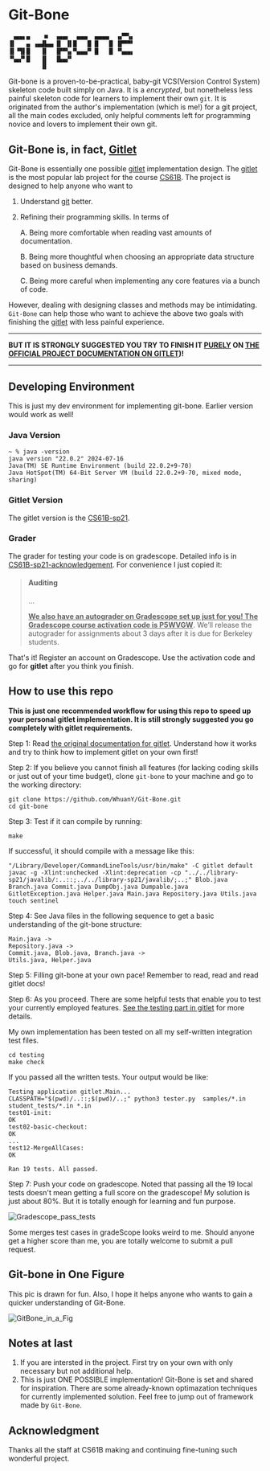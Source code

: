 # Git-Bone

```txt
 ▗▄▄▖▄    ■  ▗▄▄▖  ▄▄▄  ▄▄▄▄  ▗▞▀▚▖
▐▌   ▄ ▗▄▟▙▄▖▐▌ ▐▌█   █ █   █ ▐▛▀▀▘
▐▌▝▜▌█   ▐▌  ▐▛▀▚▖▀▄▄▄▀ █   █ ▝▚▄▄▖
▝▚▄▞▘█   ▐▌  ▐▙▄▞▘                 
         ▐▌                        
```

Git-bone is a proven-to-be-practical, baby-git VCS(Version Control System) skeleton code built simply on Java. It is a *encrypted*, but nonetheless less painful skeleton code for learners to implement their own `git`.  It is originated from the author's implementation (which is me!) for a git project, all the main codes excluded, only helpful comments left for programming novice and lovers to implement their own git.

## Git-Bone is, in fact,  [Gitlet](https://sp21.datastructur.es/materials/proj/proj2/proj2)

Git-Bone is essentially one possible [gitlet](https://sp21.datastructur.es/materials/proj/proj2/proj2) implementation design. The [gitlet](https://sp21.datastructur.es/materials/proj/proj2/proj2) is the most popular lab project for the course [CS61B](https://sp21.datastructur.es/). The project is designed to help anyone who want to 

1. Understand [git](https://git-scm.com/) better.

2. Refining their programming skills. In terms of

   A. Being more comfortable when reading vast amounts of documentation.

   B. Being more thoughtful when choosing an appropriate data structure based on business demands.

   C. Being more careful when implementing any core features via a bunch of code.

However, dealing with designing classes and methods may be intimidating. `Git-Bone` can help those who want to achieve the above two goals with finishing the [gitlet](https://sp21.datastructur.es/materials/proj/proj2/proj2) with less painful experience.

----

**BUT IT IS STRONGLY SUGGESTED YOU TRY TO FINISH IT <u>PURELY</u> ON [THE OFFICIAL PROJECT DOCUMENTATION ON GITLET](https://sp21.datastructur.es/materials/proj/proj2/proj2))!**

----

## Developing Environment

This is just my dev environment for implementing git-bone. Earlier version would work as well!

### Java Version

```shell
~ % java -version
java version "22.0.2" 2024-07-16
Java(TM) SE Runtime Environment (build 22.0.2+9-70)
Java HotSpot(TM) 64-Bit Server VM (build 22.0.2+9-70, mixed mode, sharing)
```

### Gitlet Version

The gitlet version is the [CS61B-sp21](https://sp21.datastructur.es/). 

### Grader

The grader for testing your code is on gradescope. Detailed info is in [CS61B-sp21-acknowledgement](https://sp21.datastructur.es/about.html#acknowledgements). For convenience I just copied it:

> #### Auditing
>
> ...
>
> <u>**We also have an autograder on Gradescope set up just for you! The Gradescope course activation code is P5WVGW**</u>. We’ll release the autograder for assignments about 3 days after it is due for Berkeley students.

That's it! Register an account on Gradescope. Use the activation code and go for **gitlet** after you think you finish.

## How to use this repo

**This is just one recommended workflow for using this repo to speed up your personal gitlet implementation. It is still strongly suggested you go completely with gitlet requirements.** 

Step 1: Read [the original documentation for gitlet](https://sp21.datastructur.es/materials/proj/proj2/proj2). Understand how it works and try to think how to implement gitlet on your own first!

Step 2: If you believe you cannot finish all features (for lacking coding skills or just out of your time budget), clone `git-bone` to your machine and go to the working directory:

```shell
git clone https://github.com/WhuanY/Git-Bone.git
cd git-bone
```

Step 3: Test if it can compile by running:

```shell
make 
```

If successful, it should compile with a message like this:
```shell
"/Library/Developer/CommandLineTools/usr/bin/make" -C gitlet default
javac -g -Xlint:unchecked -Xlint:deprecation -cp "../../library-sp21/javalib/:..::;../../library-sp21/javalib/;..;" Blob.java Branch.java Commit.java DumpObj.java Dumpable.java GitletException.java Helper.java Main.java Repository.java Utils.java
touch sentinel
```

Step 4: See Java files in the following sequence to get a basic understanding of the git-bone structure:

``````
Main.java -> 
Repository.java -> 
Commit.java, Blob.java, Branch.java -> 
Utils.java, Helper.java
``````

Step 5: Filling git-bone at your own pace! Remember to read, read and read gitlet docs!

Step 6: As you proceed. There are some helpful tests that enable you to test your currently employed features. [See the testing part in gitlet](https://sp21.datastructur.es/materials/proj/proj2/proj2#testing) for more details.

My own implementation has been tested on all my self-written integration test files.

```shell
cd testing
make check
```

If you passed all the written tests. Your output would be like: 

```
Testing application gitlet.Main...
CLASSPATH="$(pwd)/..::;$(pwd)/..;" python3 tester.py  samples/*.in student_tests/*.in *.in
test01-init:
OK
test02-basic-checkout:
OK
...
test12-MergeAllCases:
OK

Ran 19 tests. All passed.
```

Step 7: Push your code on gradescope. Noted that passing all the 19 local tests doesn't mean getting a full score on the gradescope! My solution is just about 80%. But it is totally enough for learning and fun purpose.

![Gradescope_pass_tests](imgs/Gradescope_pass_tests.png)

Some merges test cases in gradeScope looks weird to me. Should anyone get a higher score than me, you are totally welcome to submit a pull request.

## Git-bone in One Figure

This pic is drawn for fun. Also, I hope it helps anyone who wants to gain a quicker understanding of Git-Bone.

![GitBone_in_a_Fig](imgs/GitBone_in_a_Fig.jpg)

## Notes at last

1. If you are intersted in the project. First try on your own with only necessary but not additional help.
2. This is just ONE POSSIBLE implementation! Git-Bone is set and shared for inspiration. There are some already-known optimazation techniques for currently implemented solution. Feel free to jump out of framework made by `Git-Bone`.

## Acknowledgment

Thanks all the staff at CS61B making and continuing fine-tuning such wonderful project. 
